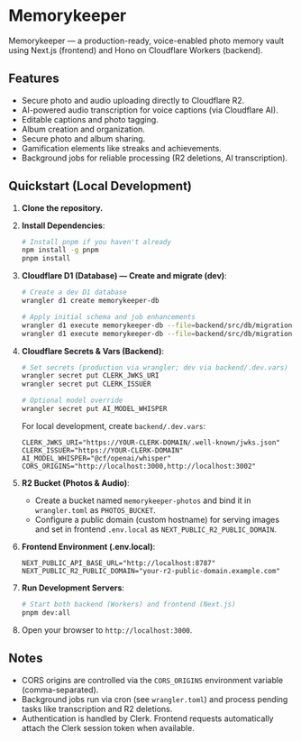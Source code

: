 # Memorykeeper

Memorykeeper — a production-ready, voice-enabled photo memory vault using Next.js (frontend) and Hono on Cloudflare Workers (backend).

## Features
- Secure photo and audio uploading directly to Cloudflare R2.
- AI-powered audio transcription for voice captions (via Cloudflare AI).
- Editable captions and photo tagging.
- Album creation and organization.
- Secure photo and album sharing.
- Gamification elements like streaks and achievements.
- Background jobs for reliable processing (R2 deletions, AI transcription).

## Quickstart (Local Development)
1.  **Clone the repository.**
2.  **Install Dependencies**:
    ```bash
    # Install pnpm if you haven't already
    npm install -g pnpm
    pnpm install
    ```
3.  **Cloudflare D1 (Database) — Create and migrate (dev)**:
    ```bash
    # Create a dev D1 database
    wrangler d1 create memorykeeper-db

    # Apply initial schema and job enhancements
    wrangler d1 execute memorykeeper-db --file=backend/src/db/migrations/001_init.sql
    wrangler d1 execute memorykeeper-db --file=backend/src/db/migrations/002_jobs_attempts.sql
    ```
4.  **Cloudflare Secrets & Vars (Backend)**:
    ```bash
    # Set secrets (production via wrangler; dev via backend/.dev.vars)
    wrangler secret put CLERK_JWKS_URI
    wrangler secret put CLERK_ISSUER

    # Optional model override
    wrangler secret put AI_MODEL_WHISPER
    ```

    For local development, create `backend/.dev.vars`:
    ```
    CLERK_JWKS_URI="https://YOUR-CLERK-DOMAIN/.well-known/jwks.json"
    CLERK_ISSUER="https://YOUR-CLERK-DOMAIN"
    AI_MODEL_WHISPER="@cf/openai/whisper"
    CORS_ORIGINS="http://localhost:3000,http://localhost:3002"
    ```

5.  **R2 Bucket (Photos & Audio)**:
    - Create a bucket named `memorykeeper-photos` and bind it in `wrangler.toml` as `PHOTOS_BUCKET`.
    - Configure a public domain (custom hostname) for serving images and set in frontend `.env.local` as `NEXT_PUBLIC_R2_PUBLIC_DOMAIN`.

6.  **Frontend Environment (.env.local)**:
    ```
    NEXT_PUBLIC_API_BASE_URL="http://localhost:8787"
    NEXT_PUBLIC_R2_PUBLIC_DOMAIN="your-r2-public-domain.example.com"
    ```

7.  **Run Development Servers**:
    ```bash
    # Start both backend (Workers) and frontend (Next.js)
    pnpm dev:all
    ```

8.  Open your browser to `http://localhost:3000`.

## Notes
- CORS origins are controlled via the `CORS_ORIGINS` environment variable (comma-separated).
- Background jobs run via cron (see `wrangler.toml`) and process pending tasks like transcription and R2 deletions.
- Authentication is handled by Clerk. Frontend requests automatically attach the Clerk session token when available.